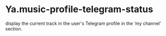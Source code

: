 # Ya.music-profile-telegram-status
display the current track in the user's Telegram profile in the ‘my channel’ section.
